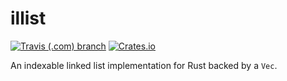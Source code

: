 # illist

[![Travis (.com) branch](https://img.shields.io/travis/com/eviltak/illist/master.svg?style=flat-square)](https://travis-ci.com/eviltak/illist
) [![Crates.io](https://img.shields.io/crates/v/illist.svg?style=flat-square)](https://crates.io/crates/illist)

An indexable linked list implementation for Rust backed by a `Vec`.
